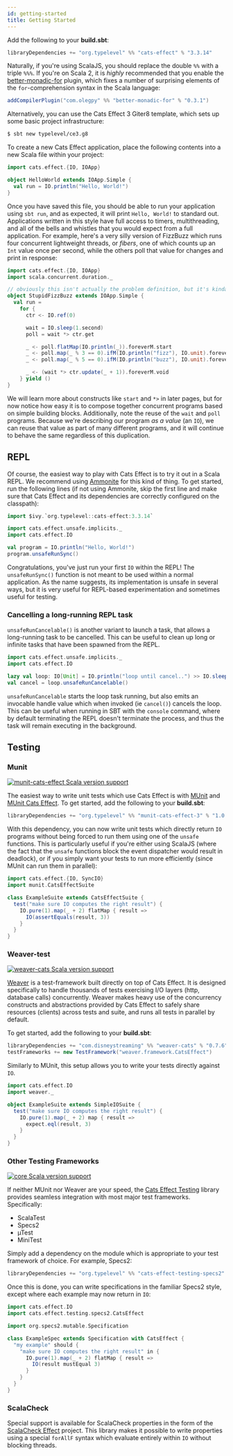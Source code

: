```yaml
---
id: getting-started
title: Getting Started
---
```


Add the following to your **build.sbt**:

```scala
libraryDependencies += "org.typelevel" %% "cats-effect" % "3.3.14"
```

Naturally, if you're using ScalaJS, you should replace the double `%%` with a triple `%%%`. If you're on Scala 2, it is *highly* recommended that you enable the [better-monadic-for](https://github.com/oleg-py/better-monadic-for) plugin, which fixes a number of surprising elements of the `for`-comprehension syntax in the Scala language:

```scala
addCompilerPlugin("com.olegpy" %% "better-monadic-for" % "0.3.1")
```

Alternatively, you can use the Cats Effect 3 Giter8 template, which sets up some basic project infrastructure:

```bash
$ sbt new typelevel/ce3.g8
```

To create a new Cats Effect application, place the following contents into a new Scala file within your project:

```scala mdoc
import cats.effect.{IO, IOApp}

object HelloWorld extends IOApp.Simple {
  val run = IO.println("Hello, World!")
}
```

Once you have saved this file, you should be able to run your application using `sbt run`, and as expected, it will print `Hello, World!` to standard out. Applications written in this style have full access to timers, multithreading, and all of the bells and whistles that you would expect from a full application. For example, here's a very silly version of FizzBuzz which runs four concurrent lightweight threads, or *fibers*, one of which counts up an `Int` value once per second, while the others poll that value for changes and print in response:

```scala mdoc
import cats.effect.{IO, IOApp}
import scala.concurrent.duration._

// obviously this isn't actually the problem definition, but it's kinda fun
object StupidFizzBuzz extends IOApp.Simple {
  val run =
    for {
      ctr <- IO.ref(0)

      wait = IO.sleep(1.second)
      poll = wait *> ctr.get

      _ <- poll.flatMap(IO.println(_)).foreverM.start
      _ <- poll.map(_ % 3 == 0).ifM(IO.println("fizz"), IO.unit).foreverM.start
      _ <- poll.map(_ % 5 == 0).ifM(IO.println("buzz"), IO.unit).foreverM.start

      _ <- (wait *> ctr.update(_ + 1)).foreverM.void
    } yield ()
}
```

We will learn more about constructs like `start` and `*>` in later pages, but for now notice how easy it is to compose together concurrent programs based on simple building blocks. Additionally, note the reuse of the `wait` and `poll` programs. Because we're describing our program *as a value* (an `IO`), we can reuse that value as part of many different programs, and it will continue to behave the same regardless of this duplication.

## REPL

Of course, the easiest way to play with Cats Effect is to try it out in a Scala REPL. We recommend using [Ammonite](https://ammonite.io/#Ammonite-REPL) for this kind of thing. To get started, run the following lines (if not using Ammonite, skip the first line and make sure that Cats Effect and its dependencies are correctly configured on the classpath):

```scala
import $ivy.`org.typelevel::cats-effect:3.3.14`

import cats.effect.unsafe.implicits._
import cats.effect.IO

val program = IO.println("Hello, World!")
program.unsafeRunSync()
```

Congratulations, you've just run your first `IO` within the REPL! The `unsafeRunSync()` function is not meant to be used within a normal application. As the name suggests, its implementation is unsafe in several ways, but it is very useful for REPL-based experimentation and sometimes useful for testing.

### Cancelling a long-running REPL task

`unsafeRunCancelable()` is another variant to launch a task, that allows a long-running task to be cancelled. This can be useful to clean up long or infinite tasks that have been spawned from the REPL.  

```scala
import cats.effect.unsafe.implicits._
import cats.effect.IO

lazy val loop: IO[Unit] = IO.println("loop until cancel..") >> IO.sleep(2.seconds) >> loop
val cancel = loop.unsafeRunCancelable()
```

`unsafeRunCancelable` starts the loop task running, but also emits an invocable handle value which when invoked (ie `cancel()`) cancels the loop. This can be useful when running in SBT with the `console` command, where by default terminating the REPL doesn't terminate the process, and thus the task will remain executing in the background.

## Testing

### Munit

[![munit-cats-effect Scala version support](https://index.scala-lang.org/typelevel/munit-cats-effect/munit-cats-effect-3/latest-by-scala-version.svg)](https://index.scala-lang.org/typelevel/munit-cats-effect/munit-cats-effect)

The easiest way to write unit tests which use Cats Effect is with [MUnit](https://scalameta.org/munit/) and [MUnit Cats Effect](https://github.com/typelevel/munit-cats-effect). To get started, add the following to your **build.sbt**:

```scala
libraryDependencies += "org.typelevel" %% "munit-cats-effect-3" % "1.0.6" % Test
```

With this dependency, you can now write unit tests which directly return `IO` programs without being forced to run them using one of the `unsafe` functions. This is particularly useful if you're either using ScalaJS (where the fact that the `unsafe` functions block the event dispatcher would result in deadlock), or if you simply want your tests to run more efficiently (since MUnit can run them in parallel):

```scala
import cats.effect.{IO, SyncIO}
import munit.CatsEffectSuite

class ExampleSuite extends CatsEffectSuite {
  test("make sure IO computes the right result") {
    IO.pure(1).map(_ + 2) flatMap { result =>
      IO(assertEquals(result, 3))
    }
  }
}
```

### Weaver-test

[![weaver-cats Scala version support](https://index.scala-lang.org/disneystreaming/weaver-test/weaver-cats/latest-by-scala-version.svg)](https://index.scala-lang.org/disneystreaming/weaver-test/weaver-cats)

[Weaver](https://github.com/disneystreaming/weaver-test) is a test-framework built directly on top of Cats Effect. It is designed specifically to handle thousands of tests exercising I/O layers (http, database calls) concurrently. Weaver makes heavy use of the concurrency constructs and abstractions provided by Cats Effect to safely share resources (clients) across tests and suite, and runs all tests in parallel by default.

To get started, add the following to your **build.sbt**:

```scala
libraryDependencies += "com.disneystreaming" %% "weaver-cats" % "0.7.6" % Test
testFrameworks += new TestFramework("weaver.framework.CatsEffect")
```

Similarly to MUnit, this setup allows you to write your tests directly against `IO`.

```scala
import cats.effect.IO
import weaver._

object ExampleSuite extends SimpleIOSuite {
  test("make sure IO computes the right result") {
    IO.pure(1).map(_ + 2) map { result =>
      expect.eql(result, 3)
    }
  }
}
```


### Other Testing Frameworks

[![core Scala version support](https://index.scala-lang.org/typelevel/cats-effect-testing/core/latest-by-scala-version.svg)](https://index.scala-lang.org/typelevel/cats-effect-testing/core)

If neither MUnit nor Weaver are your speed, the [Cats Effect Testing](https://github.com/typelevel/cats-effect-testing) library provides seamless integration with most major test frameworks. Specifically:

- ScalaTest
- Specs2
- µTest
- MiniTest

Simply add a dependency on the module which is appropriate to your test framework of choice. For example, Specs2:

```scala
libraryDependencies += "org.typelevel" %% "cats-effect-testing-specs2" % "1.2.0" % Test
```

Once this is done, you can write specifications in the familiar Specs2 style, except where each example may now return in `IO`:

```scala
import cats.effect.IO
import cats.effect.testing.specs2.CatsEffect

import org.specs2.mutable.Specification

class ExampleSpec extends Specification with CatsEffect {
  "my example" should {
    "make sure IO computes the right result" in {
      IO.pure(1).map(_ + 2) flatMap { result =>
        IO(result mustEqual 3)
      }
    }
  }
}
```

### ScalaCheck

Special support is available for ScalaCheck properties in the form of the [ScalaCheck Effect](https://github.com/typelevel/scalacheck-effect) project. This library makes it possible to write properties using a special `forAllF` syntax which evaluate entirely within `IO` without blocking threads.
